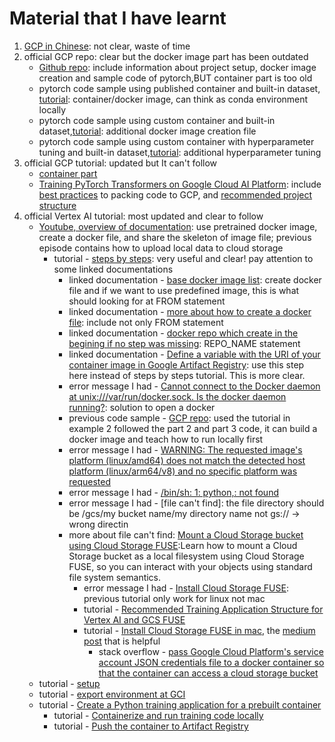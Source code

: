 # Material that I have learnt
1. [GCP in Chinese](https://github.com/tinghe14/apachecn-dl-zh/blob/master/docs/handson-ai-gcp/SUMMARY.md): not clear, waste of time
2. official GCP repo: clear but the docker image part has been outdated
    - [Github repo](https://github.com/GoogleCloudPlatform/cloudml-samples/tree/main): include information about project setup, docker image creation and sample code of pytorch,BUT container part is too old
    - pytorch code sample using published container and built-in dataset, [tutorial](https://github.com/GoogleCloudPlatform/cloudml-samples/tree/main/pytorch/containers/published_container): container/docker image, can think as conda environment locally
    - pytorch code sample using custom container and built-in dataset,[tutorial](https://github.com/GoogleCloudPlatform/cloudml-samples/tree/main/pytorch/containers/custom_container): additional docker image creation file
    - pytorch code sample using custom container with hyperparameter tuning and built-in dataset,[tutorial](https://github.com/GoogleCloudPlatform/cloudml-samples/tree/main/pytorch/containers/hp_tuning): additional hyperparameter tuning
3. official GCP tutorial: updated but It can't follow
    - [container part](https://cloud.google.com/ai-platform/docs/getting-started-keras)
    - [Training PyTorch Transformers on Google Cloud AI Platform](https://nordcloud.com/tech-community/training-pytorch-transformers-on-google-cloud-ai-platform/): include [best practices](https://cloud.google.com/ai-platform/training/docs/packaging-trainer) to packing code to GCP, and [recommended project structure](https://cloud.google.com/ai-platform/training/docs/packaging-trainer#project-structure)
4. official Vertex AI tutorial: most updated and clear to follow
    - [Youtube, overview of documentation](https://www.youtube.com/watch?v=VRQXIiNLdAk): use pretrained docker image, create a docker file, and share the skeleton of image file; previous episode contains how to upload local data to cloud storage
        - tutorial - [steps by steps](https://www.youtube.com/redirect?event=video_description&redir_token=QUFFLUhqbkRaWElYeVhSdnNuZS1uUENYZHlqQ1VHeGJtZ3xBQ3Jtc0tremd0WGw0X1VxcTlYMzhfQzg4bkpxaDZfN25jSFZHUDg0bDZyUzRKdHB6bk5VbzYzRkJkQ0RGR1FqcHFOanMzVWdJdS05bF9UNlFsUUlCR0lRTVpqd3ZZQUpvUjRyZnRIV2tmaHVNM3hwNWt1UzFUVQ&q=https%3A%2F%2Fgoo.gle%2F3w7kGvV&v=VRQXIiNLdAk): very useful and clear! pay attention to some linked documentations
            - linked documentation - [base docker image list](https://cloud.google.com/deep-learning-containers/docs/choosing-container#choose_a_container_image_type?utm_campaign=CDR_sar_aiml_ucaiplabs_011321&utm_source=external&utm_medium=web): create docker file and if we want to use predefined image, this is what should looking for at FROM statement
            - linked documentation - [more about how to create a docker file](https://cloud.google.com/vertex-ai/docs/training/create-custom-container#create_a_dockerfile): include not only FROM statement
            - linked documentation - [docker repo which create in the begining if no step was missing](https://cloud.google.com/artifact-registry/docs/docker/store-docker-container-images#before-you-begin): REPO_NAME statement
            - linked documentation - [Define a variable with the URI of your container image in Google Artifact Registry](https://cloud.google.com/vertex-ai/docs/training/create-custom-container#create_a_dockerfile): use this step here instead of steps by steps tutorial. This is more clear.
            - error message I had - [Cannot connect to the Docker daemon at unix:///var/run/docker.sock. Is the docker daemon running?](https://stackoverflow.com/questions/54437744/how-to-start-docker-from-command-line-in-mac): solution to open a docker
            - previous code sample - [GCP repo](https://github.com/GoogleCloudPlatform/cloudml-samples/tree/main/pytorch/containers/published_container): used the tutorial in example 2 followed the part 2 and part 3 code, it can build a docker image and teach how to run locally first
            - error message I had - [WARNING: The requested image's platform (linux/amd64) does not match the detected host platform (linux/arm64/v8) and no specific platform was requested](https://stackoverflow.com/questions/72152446/warning-the-requested-images-platform-linux-amd64-does-not-match-the-detecte#:~:text=Put%20this%20line%20%2D%2Dplatform%20linux/amd64%20after%20docker%20run.%20It%20works%20for%20me%2C%20using%20Macbook%20M1.)
            - error message I had - [/bin/sh: 1: python,: not found](https://stackoverflow.com/questions/32709075/docker-image-error-bin-sh-1-python-not-found)
            - error message I had - [file can't find]: the file directory should be /gcs/my bucket name/my directory name not gs:// -> wrong directin
            - more about file can't find: [Mount a Cloud Storage bucket using Cloud Storage FUSE](https://cloud.google.com/storage/docs/gcsfuse-quickstart-mount-bucket):Learn how to mount a Cloud Storage bucket as a local filesystem using Cloud Storage FUSE, so you can interact with your objects using standard file system semantics.
                - error message I had - [Install Cloud Storage FUSE](): previous tutorial only work for linux not mac
                - tutorial - [Recommended Training Application Structure for Vertex AI and GCS FUSE](https://github.com/GoogleCloudPlatform/vertex-ai-samples/blob/main/community-content/pytorch_text_classification_using_vertex_sdk_and_gcloud/pytorch-text-classification-vertex-ai-train-tune-deploy.ipynb)
                - tutorial - [Install Cloud Storage FUSE in mac](https://cloud.google.com/storage/docs/gcsfuse-install#install-source-code), the [medium post](https://medium.com/analytics-vidhya/improve-workflow-with-cloud-storage-fuse-89b8d76d0886) that is helpful
                    - stack overflow - [pass Google Cloud Platform's service account JSON credentials file to a docker container so that the container can access a cloud storage bucket](https://stackoverflow.com/questions/72341611/how-to-pass-google-cloud-application-credentials-file-to-docker-container)
    - tutorial - [setup](https://cloud.google.com/vertex-ai/docs/start/cloud-environment)
    - tutorial - [export environment at GCI](https://cloud.google.com/vertex-ai/docs/tutorials/text-classification-automl)
    - tutorial - [Create a Python training application for a prebuilt container](https://cloud.google.com/vertex-ai/docs/training/create-python-pre-built-container?_ga=2.78161364.1169932329.1685983386-1703019298.1684697406&_gac=1.123091193.1685635930.Cj0KCQjw4NujBhC5ARIsAF4Iv6dUxaJlcW7I1ourBHTusyrNz8FSF2JwF3IkOTpaH20BRe0oxoX7LkUaAremEALw_wcB)
        - tutorial - [Containerize and run training code locally](https://cloud.google.com/vertex-ai/docs/training/containerize-run-code-local)
        - tutorial - [Push the container to Artifact Registry](https://cloud.google.com/vertex-ai/docs/training/create-custom-container#build-and-push-container)
